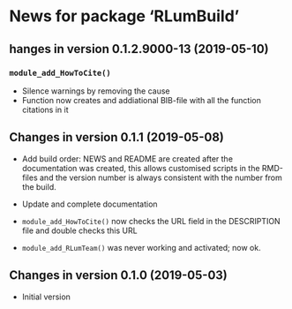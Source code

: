




<!-- NEWS.md was auto-generated by NEWS.Rmd. Please DO NOT edit by hand!-->

# News for package ‘RLumBuild’

## hanges in version 0.1.2.9000-13 (2019-05-10)

### `module_add_HowToCite()`

  - Silence warnings by removing the cause
  - Function now creates and addiational BIB-file with all the function
    citations in it

## Changes in version 0.1.1 (2019-05-08)

  - Add build order: NEWS and README are created after the documentation
    was created, this allows customised scripts in the RMD-files and the
    version number is always consistent with the number from the build.

  - Update and complete documentation

  - `module_add_HowToCite()` now checks the URL field in the DESCRIPTION
    file and double checks this URL

  - `module_add_RLumTeam()` was never working and activated; now ok.

## Changes in version 0.1.0 (2019-05-03)

  - Initial version
